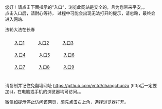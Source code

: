 您好！请点击下面指示的“入口”，浏览此网站是安全的，且为您带来平安。。 <br/>
点击入口后，请耐心等待， 过程中可能会出现无法打开的提示，请忽略，最终会进入网站. </br>

法轮大法在长春<br/>
<div style="padding:10px"><a style="margin:20px" target="_blank" href="https://d10vj6d9ww8gq6.cloudfront.net/2Qpsp?mtdqpz" id="ccLink1" rel="nofollow">入口1</a> <a target="_blank" style="margin:20px" href="https://d24pjhwfzm8epo.cloudfront.net/2Qpsp?wvlhp" id="ccLink2" rel="nofollow">入口2</a> <a style="margin:20px" target="_blank" href="https://d1mk0dd7ojubql.cloudfront.net/2Qpsp?xftymrme" id="ccLink3" rel="nofollow">入口3</a></div>

<div style="padding:10px" ><a style="margin:20px" target="_blank" href="https://d10vj6d9ww8gq6.cloudfront.net/2Qpsp?mtdqpz" id="ccLink4" rel="nofollow">入口4</a> <a style="margin:20px" href="https://d24pjhwfzm8epo.cloudfront.net/2Qpsp?wvlhp" target="_blank" id="ccLink5" rel="nofollow">入口5</a> <a style="margin:20px" href="https://d1mk0dd7ojubql.cloudfront.net/2Qpsp?xftymrme" target="_blank" id="ccLink6" rel="nofollow">入口6</a></div>

<div style="padding:10px"><a style="margin:20px" target="_blank" href="https://d10vj6d9ww8gq6.cloudfront.net/2Qpsp?mtdqpz" id="ccLink7" rel="nofollow">入口7</a> <a style="margin:20px" href="https://d24pjhwfzm8epo.cloudfront.net/2Qpsp?wvlhp" target="_blank" id="ccLink8" rel="nofollow">入口8</a> <a style="margin:20px" target="_blank" href="https://d1mk0dd7ojubql.cloudfront.net/2Qpsp?xftymrme" id="ccLink9" rel="nofollow">入口9</a></div>

<br/>



请复制并记住免翻墙网址 https://github.com/yntd/changchunzx (http后一定要加s)，在电脑或手机的浏览器均可访问。。<br/>

微信如提示停止访问该网页，须先点击右上角，选择浏览器打开。
